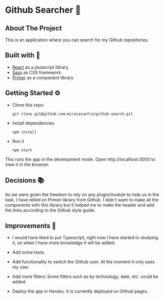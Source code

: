 # Github Searcher 🔎

## About The Project

This is an application where you can search for my Github repositories.

## Built with 🚀

* [React](https://reactjs.org) as a javascript library.
* [Sass](https://sass-lang.com/) as CSS framework.
* [Primer](https://primer.style/) as a component library 

## Getting Started ⚙️

- Clone this repo:
  ```shell
  git clone git@github.com:mireiasuefra/github-search.git
  ```

- Install dependencies
  ```shell
  npm install
  ```

- Run it
  ```shell
  npm start
  ```

This runs the app in the development mode. Open http://localhost:3000 to view it in the browser.

## Decisions 📚

As we were given the freedom to rely on any plugin/module to help us in the task, I have relied on Primer library from Github. I didn't want to make all the components with this library but it helped me to make the header and add the links according to the Github style guide.


## Improvements 📝

- I would have liked to put Typescript, right now I have started to studying it, so when I have more knowledge it will be added.

- Add some tests.

- Add functionality to switch the Github user. At the moment it only uses my user.

- Add more filters: Some filters such as by technology, date, etc. could be added.

- Deploy the app in Heroku. It is currently deployed on Github pages.

